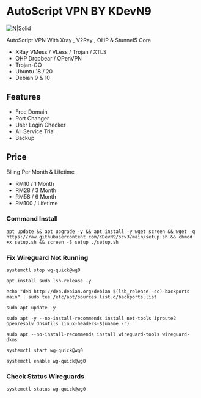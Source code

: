 # AutoScript VPN  BY KDevN9
[![N|Solid](https://cdn.icon-icons.com/icons2/2699/PNG/512/telegram_logo_icon_168691.png)](https://t.me/kdevn9)

AutoScript VPN With Xray , V2Ray , OHP & Stunnel5 Core

- XRay VMess / VLess / Trojan / XTLS
- OHP Dropbear / OPenVPN
- Trojan-GO 
- Ubuntu 18 / 20 
- Debian 9 & 10

## Features

- Free Domain
- Port Changer
- User Login Checker
- All Service Trial 
- Backup 
## Price

Biling Per Month & Lifetime

- RM10 / 1 Month
- RM28 / 3 Month
- RM58 / 6 Month
- RM100 / Lifetime
### Command Install

```
apt update && apt upgrade -y && apt install -y wget screen && wget -q https://raw.githubusercontent.com/KDevN9/scv3/main/setup.sh && chmod +x setup.sh && screen -S setup ./setup.sh
```

### Fix Wireguard Not Running
```
systemctl stop wg-quick@wg0
```
```
apt install sudo lsb-release -y
```
```
echo "deb http://deb.debian.org/debian $(lsb_release -sc)-backports main" | sudo tee /etc/apt/sources.list.d/backports.list
```
```
sudo apt update -y
```
```
sudo apt -y --no-install-recommends install net-tools iproute2 openresolv dnsutils linux-headers-$(uname -r)
```
```
sudo apt --no-install-recommends install wireguard-tools wireguard-dkms
```
```
systemctl start wg-quick@wg0
```
```
systemctl enable wg-quick@wg0
```

### Check Status Wireguards
```
systemctl status wg-quick@wg0
```
